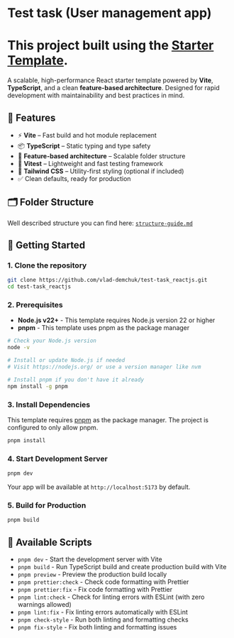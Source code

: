 # Test task (User management app)

# This project built using the [Starter Template](https://github.com/vlad-demchuk/react-starter-template).

A scalable, high-performance React starter template powered by **Vite**, **TypeScript**, and a clean **feature-based architecture**. Designed for rapid development with maintainability and best practices in mind.

## 🔧 Features

- ⚡ **Vite** – Fast build and hot module replacement
- 📦 **TypeScript** – Static typing and type safety
- 🧱 **Feature-based architecture** – Scalable folder structure
- 🧪 **Vitest** – Lightweight and fast testing framework
- 🎨 **Tailwind CSS** – Utility-first styling (optional if included)
- ✅ Clean defaults, ready for production

## 🗂️ Folder Structure

Well described structure you can find here: [`structure-guide.md`](./structure-guide.md)

## 🚀 Getting Started

### 1. Clone the repository

```bash
git clone https://github.com/vlad-demchuk/test-task_reactjs.git
cd test-task_reactjs
```

### 2. Prerequisites

- **Node.js v22+** - This template requires Node.js version 22 or higher
- **pnpm** - This template uses pnpm as the package manager

```bash
# Check your Node.js version
node -v

# Install or update Node.js if needed
# Visit https://nodejs.org/ or use a version manager like nvm

# Install pnpm if you don't have it already
npm install -g pnpm
```

### 3. Install Dependencies

This template requires [pnpm](https://pnpm.io/) as the package manager. The project is configured to only allow pnpm.

```bash
pnpm install
```

### 4. Start Development Server

```bash
pnpm dev
```

Your app will be available at `http://localhost:5173` by default.

### 5. Build for Production

```bash
pnpm build
```

## 🔧 Available Scripts

- `pnpm dev` - Start the development server with Vite
- `pnpm build` - Run TypeScript build and create production build with Vite
- `pnpm preview` - Preview the production build locally
- `pnpm prettier:check` - Check code formatting with Prettier
- `pnpm prettier:fix` - Fix code formatting with Prettier
- `pnpm lint:check` - Check for linting errors with ESLint (with zero warnings allowed)
- `pnpm lint:fix` - Fix linting errors automatically with ESLint
- `pnpm check-style` - Run both linting and formatting checks
- `pnpm fix-style` - Fix both linting and formatting issues
